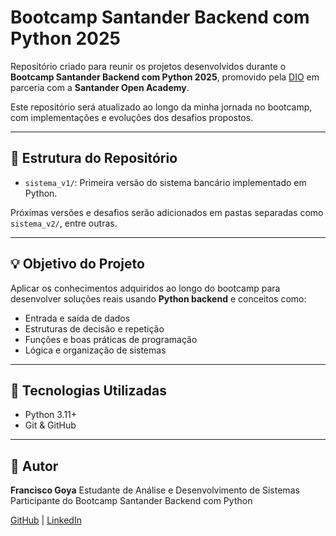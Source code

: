 # Bootcamp Santander Backend com Python 2025

Repositório criado para reunir os projetos desenvolvidos durante o **Bootcamp Santander Backend com Python 2025**, promovido pela [DIO](https://www.dio.me) em parceria com a **Santander Open Academy**.

Este repositório será atualizado ao longo da minha jornada no bootcamp, com implementações e evoluções dos desafios propostos.

---

## 📂 Estrutura do Repositório

* `sistema_v1/`: Primeira versão do sistema bancário implementado em Python.

Próximas versões e desafios serão adicionados em pastas separadas como `sistema_v2/`, entre outras.

---

## 💡 Objetivo do Projeto

Aplicar os conhecimentos adquiridos ao longo do bootcamp para desenvolver soluções reais usando **Python backend** e conceitos como:

* Entrada e saída de dados
* Estruturas de decisão e repetição
* Funções e boas práticas de programação
* Lógica e organização de sistemas

---

## 🚀 Tecnologias Utilizadas

* Python 3.11+
* Git & GitHub

---

## 👤 Autor

**Francisco Goya**
Estudante de Análise e Desenvolvimento de Sistemas
Participante do Bootcamp Santander Backend com Python

[GitHub](https://github.com/FranciscoGoyaAMC) | [LinkedIn](https://www.linkedin.com/in/francisco-goya-de-almeida-martins-costa-0a8ab9327/)
